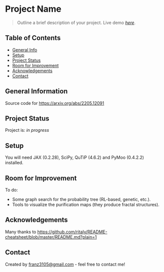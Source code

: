 # Project Name
> Outline a brief description of your project.
> Live demo [_here_](https://www.example.com). <!-- If you have the project hosted somewhere, include the link here. -->
## Table of Contents
* [General Info](#general-information)
* [Setup](#setup)
* [Project Status](#project-status)
* [Room for Improvement](#room-for-improvement)
* [Acknowledgements](#acknowledgements)
* [Contact](#contact)
<!-- * [License](#license) -->


## General Information
Source code for https://arxiv.org/abs/2205.12091

## Project Status
Project is: _in progress_ 

## Setup
You will need JAX (0.2.28), SciPy, QuTiP (4.6.2) and PyMoo (0.4.2.2) installed.

## Room for Improvement

To do:
- Some graph search for the probability tree (RL-based, genetic, etc.).
- Tools to visualize the purification maps (they produce fractal structures).


## Acknowledgements
Many thanks to https://github.com/ritaly/README-cheatsheet/blob/master/README.md?plain=1


## Contact
Created by franz3105@gmail.com - feel free to contact me!

